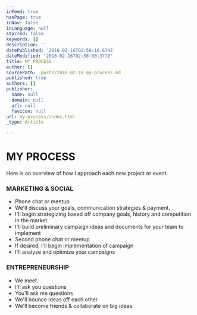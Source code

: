```yaml
---
inFeed: true
hasPage: true
inNav: false
inLanguage: null
starred: false
keywords: []
description: ''
datePublished: '2016-02-16T02:58:16.674Z'
dateModified: '2016-02-16T02:58:08.377Z'
title: MY PROCESS
author: []
sourcePath: _posts/2016-02-16-my-process.md
published: true
authors: []
publisher:
  name: null
  domain: null
  url: null
  favicon: null
url: my-process/index.html
_type: Article

---
```

# MY PROCESS

Here is an overview of how I approach each new project or event.

### MARKETING & SOCIAL

* Phone chat or meetup
* We'll discuss your goals, communication strategies & payment.
* I'll begin strategizing based off company goals, history and competition in the market.
* I'll build preliminary campaign ideas and documents for your team to implement
* Second phone chat or meetup
* If desired, I'll begin implementation of campaign
* I'll analyze and optimize your campaigns

### ENTREPRENEURSHIP

* We meet.
* I'll ask you questions
* You'll ask me questions
* We'll bounce ideas off each other
* We'll become friends & collaborate on big ideas
